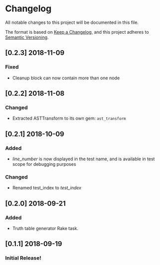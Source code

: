 # Changelog
All notable changes to this project will be documented in this file.

The format is based on [Keep a Changelog](https://keepachangelog.com/en/1.0.0/),
and this project adheres to [Semantic Versioning](https://semver.org/spec/v2.0.0.html).

## [0.2.3] 2018-11-09
### Fixed
- Cleanup block can now contain more than one node

## [0.2.2] 2018-11-08
### Changed
- Extracted ASTTransform to its own gem: `ast_transform`

## [0.2.1] 2018-10-09
### Added
- _line_number_ is now displayed in the test name, and is available in test scope for debugging purposes

### Changed
- Renamed test_index to _test_index_

## [0.2.0] 2018-09-21
### Added
- Truth table generator Rake task.

## [0.1.1] 2018-09-19
### Initial Release!